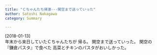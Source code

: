 ```yaml
---
title: "Ｃちゃんたち帰濠---関空まで送っていった"
author: Satoshi Nakagawa
category: Summary

---
```


[2018-01-13]  
 年末から来日していたＣちゃんたちが
帰る。
関空まで送っていった。
関空の『鎌倉パスタ』で食べた
高菜とチキンのパスタがおいしかった。

